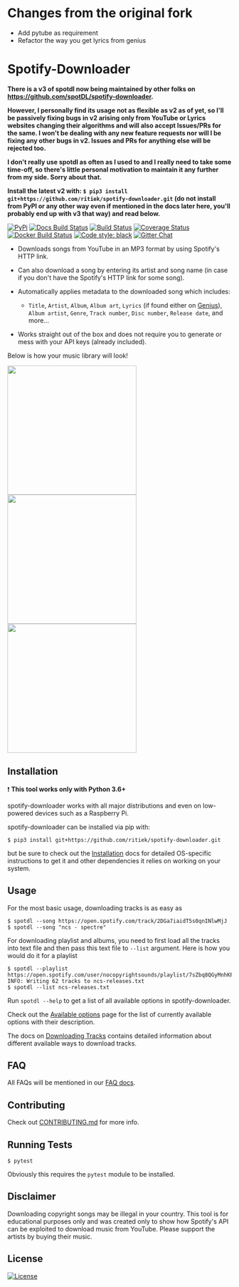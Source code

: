 # Changes from the original fork

- Add pytube as requirement
- Refactor the way you get lyrics from genius

# Spotify-Downloader

**There is a v3 of spotdl now being maintained by other folks on https://github.com/spotDL/spotify-downloader.**

**However, I personally find its usage not as flexible as v2 as of yet, so I'll be passively fixing bugs in v2
arising only from YouTube or Lyrics websites changing their algorithms and will also accept Issues/PRs for
the same. I won't be dealing with any new feature requests nor will I be fixing any other bugs in v2. Issues
and PRs for anything else will be rejected too.**

**I don't really use spotdl as often as I used to and I really need to take some time-off, so there's little personal
motivation to maintain it any further from my side. Sorry about that.**

**Install the latest v2 with: `$ pip3 install git+https://github.com/ritiek/spotify-downloader.git` (do not install
from PyPI or any other way even if mentioned in the docs later here, you'll probably end up with v3 that way) and read
below.**

[![PyPi](https://img.shields.io/pypi/v/spotdl.svg)](https://pypi.org/project/spotdl/2.2.2/)
[![Docs Build Status](https://readthedocs.org/projects/spotdl/badge/?version=v2.2.2)](https://spotdl.readthedocs.io/en/v2.2.2/)
[![Build Status](https://travis-ci.org/ritiek/spotify-downloader.svg?branch=master)](https://travis-ci.org/ritiek/spotify-downloader)
[![Coverage Status](https://codecov.io/gh/ritiek/spotify-downloader/branch/master/graph/badge.svg)](https://codecov.io/gh/ritiek/spotify-downloader)
[![Docker Build Status](https://img.shields.io/docker/build/ritiek/spotify-downloader.svg)](https://hub.docker.com/r/ritiek/spotify-downloader)
[![Code style: black](https://img.shields.io/badge/code%20style-black-000000.svg)](https://github.com/ambv/black)
[![Gitter Chat](https://badges.gitter.im/ritiek/spotify-downloader/Lobby.svg)](https://gitter.im/spotify-downloader/Lobby?utm_source=badge&utm_medium=badge&utm_campaign=pr-badge&utm_content=badge)

- Downloads songs from YouTube in an MP3 format by using Spotify's HTTP link.
- Can also download a song by entering its artist and song name (in case if you don't have the Spotify's HTTP link for some song).
- Automatically applies metadata to the downloaded song which includes:

  - `Title`, `Artist`, `Album`, `Album art`, `Lyrics` (if found either on [Genius](https://genius.com/)), `Album artist`, `Genre`, `Track number`, `Disc number`, `Release date`, and more...

- Works straight out of the box and does not require you to generate or mess with your API keys (already included).

Below is how your music library will look!

<img src="http://i.imgur.com/Gpch7JI.png" width="290"><img src="http://i.imgur.com/5vhk3HY.png" width="290"><img src="http://i.imgur.com/RDTCCST.png" width="290">

## Installation

❗️ **This tool works only with Python 3.6+**

spotify-downloader works with all major distributions and even on low-powered devices such as a Raspberry Pi.

spotify-downloader can be installed via pip with:

```console
$ pip3 install git+https://github.com/ritiek/spotify-downloader.git
```

but be sure to check out the [Installation](https://spotdl.readthedocs.io/en/v2.2.2/installation.html) docs
for detailed OS-specific instructions to get it and other dependencies it relies on working on your system.

## Usage

For the most basic usage, downloading tracks is as easy as

```console
$ spotdl --song https://open.spotify.com/track/2DGa7iaidT5s0qnINlwMjJ
$ spotdl --song "ncs - spectre"
```

For downloading playlist and albums, you need to first load all the tracks into text file and then pass
this text file to `--list` argument. Here is how you would do it for a playlist

```console
$ spotdl --playlist https://open.spotify.com/user/nocopyrightsounds/playlist/7sZbq8QGyMnhKPcLJvCUFD
INFO: Writing 62 tracks to ncs-releases.txt
$ spotdl --list ncs-releases.txt
```

Run `spotdl --help` to get a list of all available options in spotify-downloader.

Check out the [Available options](https://spotdl.readthedocs.io/en/v2.2.2/available-options.html)
page for the list of currently available options with their description.

The docs on [Downloading Tracks](https://spotdl.readthedocs.io/en/v2.2.2/download-tracks.html)
contains detailed information about different available ways to download tracks.

## FAQ

All FAQs will be mentioned in our [FAQ docs](https://spotdl.readthedocs.io/en/v2.2.2/faq.html).

## Contributing

Check out [CONTRIBUTING.md](CONTRIBUTING.md) for more info.

## Running Tests

```console
$ pytest
```

Obviously this requires the `pytest` module to be installed.

## Disclaimer

Downloading copyright songs may be illegal in your country.
This tool is for educational purposes only and was created only to show
how Spotify's API can be exploited to download music from YouTube.
Please support the artists by buying their music.

## License

[![License](https://img.shields.io/github/license/ritiek/spotify-downloader.svg)](https://github.com/ritiek/spotify-downloader/blob/master/LICENSE)
